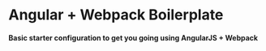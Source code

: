 # Angular + Webpack Boilerplate

#### Basic starter configuration to get you going using AngularJS + Webpack